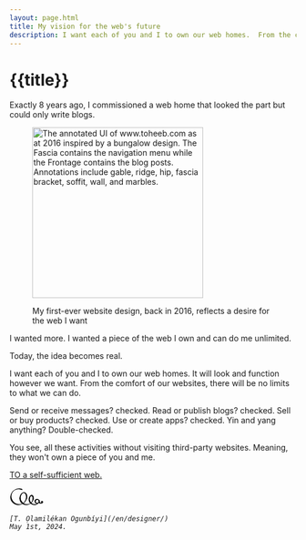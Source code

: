 ```yaml
---
layout: page.html
title: My vision for the web's future
description: I want each of you and I to own our web homes.  From the comfort of our websites, there will be no limits to what we can do.
---
```


# {{title}}

Exactly 8 years ago, I commissioned a web home that looked the part but could only write blogs.

<figure>
  <p>
    <img
      width="300"
      src="/en/toheeb-2016.jpg"
      alt="The annotated UI of www.toheeb.com as at 2016 inspired by a bungalow design. The Fascia contains the navigation menu while the Frontage contains the blog posts. Annotations include gable, ridge, hip, fascia bracket, soffit, wall, and marbles."
    />
  </p>
  <figcaption>
    <p>
      My first-ever website design, back in 2016, reflects a desire for
      the web I want
    </p>
  </figcaption>
</figure>

I wanted more. I wanted a piece of the web I own and can do me unlimited.

Today, the idea becomes real.

I want each of you and I to own our web homes. It will look and function however we want. From the comfort of our websites, there will be no limits to what we can do.

Send or receive messages? checked. Read or publish blogs? checked. Sell or buy products? checked. Use or create apps? checked. Yin and yang anything? Double-checked.

You see, all these activities without visiting third-party websites. Meaning, they won't own a piece of you and me.

[TO a self-sufficient web.](/en/portfolio/)

<address>
  <p>
    <svg
      width="60"
      xmlns="http://www.w3.org/2000/svg"
      fill-rule="evenodd"
      stroke-linejoin="round"
      stroke-miterlimit="2"
      clip-rule="evenodd"
      viewBox="0 0 52 29"
    >
      <path fill="none" d="M0 0h52v29H0z" />
      <circle cx="49.465" cy="22" r="1.55" />
      <path
        d="M50.286 22.343a2.59 2.59 0 0 1-1.019.892 2.462 2.462 0 0 1-1.282.22c-.516-.082-.904-.387-1.265-.712-.2-.18-.36-.394-.508-.619-.219-.335-.422-.696-.454-1.124a2.237 2.237 0 0 1 .111-1.096.618.618 0 0 0-1.095-.569A3.693 3.693 0 0 0 44.212 21c-.057.736.109 1.44.448 2.038.152.267.339.517.571.716.736.63 1.721.944 2.754.791a3.539 3.539 0 0 0 1.705-.576c.491-.328.906-.76 1.176-1.286a.337.337 0 0 0-.58-.34Z"
      />
      <path
        d="M41.985 17.253c-1.056-.067-2.029.332-2.754.993-.744.679-1.179 1.669-1.211 2.754.089 1.069.538 2.025 1.3 2.665.723.606 1.652.98 2.665.886.973-.023 1.833-.442 2.471-1.08A3.606 3.606 0 0 0 45.536 21c.037-.992-.355-1.894-.979-2.572a3.699 3.699 0 0 0-2.572-1.175Zm0 1.494a2.292 2.292 0 0 1 1.669.584c.454.417.756 1.005.78 1.669.016.684-.23 1.322-.678 1.771-.449.448-1.087.694-1.771.678-.65-.06-1.188-.408-1.577-.872-.354-.422-.507-.985-.458-1.577a2.1 2.1 0 0 1 .547-1.488c.378-.414.885-.727 1.488-.765Z"
      />
      <path
        d="M44.188 22.447a7.589 7.589 0 0 1-2.785 2.212 7.36 7.36 0 0 1-3.418.677c-1.995-.07-3.758-.96-5.03-2.306-.758-.803-1.305-1.785-1.661-2.856-.228-.689-.403-1.41-.429-2.174a7.138 7.138 0 0 1 .221-2.24.748.748 0 0 0-1.422-.462A8.741 8.741 0 0 0 29.105 18c-.033.963.074 1.9.351 2.771.432 1.358 1.235 2.554 2.247 3.511a8.682 8.682 0 0 0 6.282 2.382 8.552 8.552 0 0 0 3.89-1.089 8.485 8.485 0 0 0 2.908-2.7.366.366 0 1 0-.595-.428Z"
      />
      <path
        d="M30.833 16.851c.163-1.054.493-2.008.974-2.716.522-.767 1.18-1.247 1.827-1.112.283.055.488.278.681.545.219.303.396.685.525 1.127.236.808.34 1.785.216 2.825a.816.816 0 1 0 1.614.256c.314-1.612.208-3.15-.241-4.289-.513-1.3-1.453-2.099-2.513-2.245-1.041-.112-2.095.404-2.944 1.475-.749.944-1.388 2.302-1.635 3.897a.758.758 0 0 0 1.496.237Z"
      />
      <path
        d="M35.054 17.076c-.041 1.158-.258 2.271-.709 3.287a8.567 8.567 0 0 1-1.986 2.812 8.288 8.288 0 0 1-2.329 1.513c-1.233.535-2.614.752-4.045.683-2.529-.143-4.712-1.338-6.311-3.06a11.16 11.16 0 0 1-1.267-1.669c-.857-1.361-1.457-2.919-1.524-4.642a.898.898 0 1 0-1.796 0c-.082 2.108.412 4.12 1.424 5.807a9.269 9.269 0 0 0 1.646 2.021 10.587 10.587 0 0 0 7.828 2.801c1.589-.077 3.063-.516 4.399-1.184a12.506 12.506 0 0 0 2.508-1.671 11.945 11.945 0 0 0 2.464-2.881 11.161 11.161 0 0 0 1.422-3.615.868.868 0 1 0-1.724-.202Z"
      />
      <path
        d="M16.937 16.634a9.846 9.846 0 0 1-.026-1.092c.012-.36.04-.727.091-1.098.293-2.025 1.098-3.782 2.205-4.893.885-.888 1.946-1.36 3-1.184 1.012.253 1.712 1.121 2.194 2.246.194.453.333.955.457 1.488.262 1.131.4 2.414.219 3.767l-.142.856a.729.729 0 0 0 1.408.367l.252-.955c.346-1.573.397-3.112.104-4.45a6.885 6.885 0 0 0-.697-1.856c-.842-1.524-2.107-2.514-3.583-2.667-1.421-.264-2.865.305-4.109 1.457-1.345 1.245-2.454 3.196-2.942 5.536a12.122 12.122 0 0 0-.266 2.55.918.918 0 0 0 1.835-.072Z"
      />
      <path
        d="M25.064 15.92c-.352 2.729-1.64 5.198-3.611 6.954a9.76 9.76 0 0 1-1.997 1.392c-1.629.842-3.512 1.208-5.471 1.129-3.086-.148-5.786-1.559-7.738-3.657a13.525 13.525 0 0 1-2.342-3.564c-.58-1.287-.991-2.677-1.068-4.174-.113-1.854.189-3.633.905-5.218.503-1.111 1.177-2.139 2.026-2.999 2.074-2.098 5.038-3.266 8.217-3.195a11.52 11.52 0 0 1 4.54 1.125.757.757 0 1 0 .614-1.385 12.497 12.497 0 0 0-2.537-.735 12.585 12.585 0 0 0-2.617-.181c-3.445.077-6.482 1.585-8.75 3.838a15.002 15.002 0 0 0-1.873 2.24A12.913 12.913 0 0 0 1.133 14c-.098 2.124.29 4.168 1.168 5.954a11.456 11.456 0 0 0 2.455 3.275 12.562 12.562 0 0 0 9.229 3.376c2.124-.085 4.077-.728 5.818-1.69.762-.421 1.49-.891 2.165-1.429 2.275-1.812 3.948-4.347 4.589-7.308a.758.758 0 0 0-1.493-.258Z"
      />
    </svg>  
    
    [T. Ọlamilékan Ogunbíyi](/en/designer/)  
    May 1st, 2024.

  </p>
</address>
